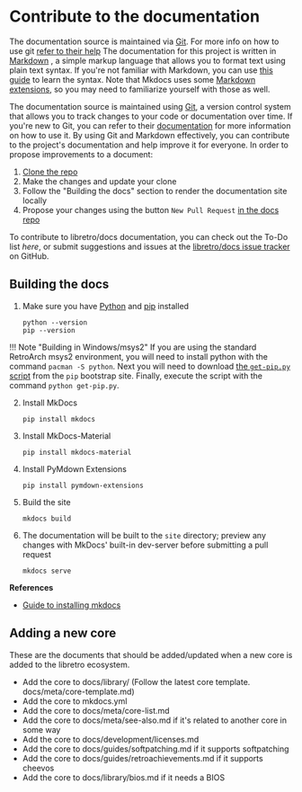 # Contribute to the documentation

The documentation source is maintained via [Git](https://en.wikipedia.org/wiki/Git). For more info on how to use git [refer to their help](https://help.github.com/)
The documentation for this project is written in [Markdown](https://en.wikipedia.org/wiki/Markdown) , a simple markup language that allows you to format text using plain text syntax. If you're not familiar with Markdown, you can use [this guide](https://guides.github.com/features/mastering-markdown/) to learn the syntax. Note that Mkdocs uses some [Markdown extensions](http://www.mkdocs.org/user-guide/writing-your-docs/#markdown-extensions), so you may need to familiarize yourself with those as well.

The documentation source is maintained using [Git](https://en.wikipedia.org/wiki/Git), a version control system that allows you to track changes to your code or documentation over time. If you're new to Git, you can refer to their [documentation](https://help.github.com/) for more information on how to use it.
By using Git and Markdown effectively, you can contribute to the project's documentation and help improve it for everyone.
In order to propose improvements to a document:

1. [Clone the repo](https://github.com/libretro/docs)
2. Make the changes and update your clone
3. Follow the "Building the docs" section to render the documentation site locally
4. Propose your changes using the button `New Pull Request` [in the docs repo](https://github.com/libretro/docs)

To contribute to libretro/docs documentation, you can check out the To-Do list *here*, or submit suggestions and issues at the [libretro/docs issue tracker](https://github.com/libretro/docs/issues) on GitHub.
## Building the docs

1. Make sure you have [Python](https://www.python.org/) and [pip](https://pip.pypa.io) installed
    ```
    python --version
    pip --version
    ```

!!! Note "Building in Windows/msys2"
    If you are using the standard RetroArch msys2 environment, you will need to install python with the command `pacman -S python`. Next you will need to download [the `get-pip.py` script](https://bootstrap.pypa.io/get-pip.py) from the `pip` bootstrap site. Finally, execute the script with the command `python get-pip.py`.

2. Install MkDocs
    ```
    pip install mkdocs
    ```

3. Install MkDocs-Material
    ```
    pip install mkdocs-material
    ```

4. Install PyMdown Extensions
    ```
    pip install pymdown-extensions
    ```

5. Build the site
    ```
    mkdocs build
    ```

6. The documentation will be built to the `site` directory; preview any changes with MkDocs' built-in dev-server before submitting a pull request
    ```
    mkdocs serve
    ```

**References**

  - [Guide to installing mkdocs ](https://www.mkdocs.org/#installation)


## Adding a new core

These are the documents that should be added/updated when a new core is added to the libretro ecosystem.

- Add the core to docs/library/ (Follow the latest core template. docs/meta/core-template.md)
- Add the core to mkdocs.yml
- Add the core to docs/meta/core-list.md
- Add the core to docs/meta/see-also.md if it's related to another core in some way
- Add the core to docs/development/licenses.md
- Add the core to docs/guides/softpatching.md if it supports softpatching
- Add the core to docs/guides/retroachievements.md if it supports cheevos
- Add the core to docs/library/bios.md if it needs a BIOS
